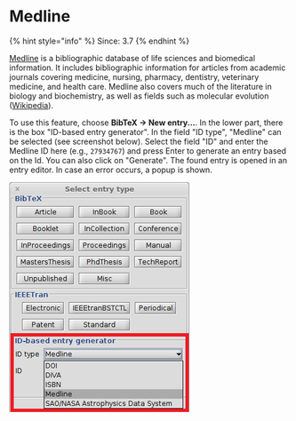 # Medline

{% hint style="info" %}
Since: 3.7
{% endhint %}

[Medline](https://www.nlm.nih.gov/pubs/factsheets/medline.html) is a bibliographic database of life sciences and biomedical information. It includes bibliographic information for articles from academic journals covering medicine, nursing, pharmacy, dentistry, veterinary medicine, and health care. Medline also covers much of the literature in biology and biochemistry, as well as fields such as molecular evolution \([Wikipedia](https://en.wikipedia.org/wiki/MEDLINE)\).

To use this feature, choose **BibTeX → New entry...**. In the lower part, there is the box "ID-based entry generator". In the field "ID type", "Medline" can be selected \(see screenshot below\). Select the field "ID" and enter the Medline ID here \(e.g., `27934767`\) and press Enter to generate an entry based on the Id. You can also click on "Generate". The found entry is opened in an entry editor. In case an error occurs, a popup is shown.

![Screenshot of new entry dialog](../../.gitbook/assets/newentrychoosetype-idgeneratorhighlighted-medline.png)

